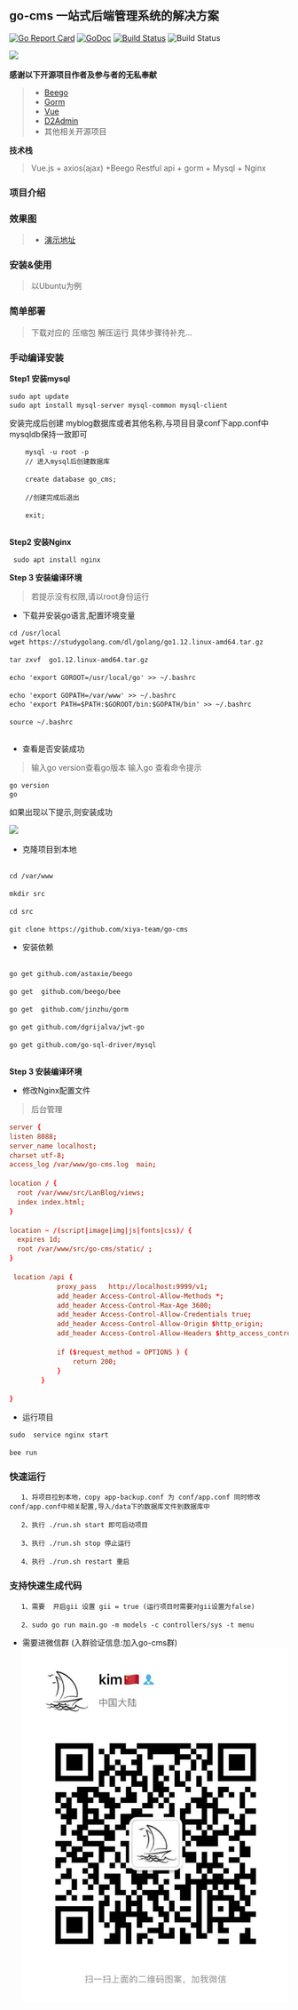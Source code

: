 ## go-cms 一站式后端管理系统的解决方案

[![Go Report Card](https://goreportcard.com/badge/github.com/sinksmell/LanBlog)](https://goreportcard.com/report/github.com/sinksmell/LanBlog)
[![GoDoc](https://godoc.org/github.com/sinksmell/LanBlog?status.svg)](https://godoc.org/github.com/sinksmell/LanBlog)
[![Build Status](https://travis-ci.com/sinksmell/LanBlog.svg?branch=master)](https://travis-ci.com/sinksmell/LanBlog)
![Build Status](https://img.shields.io/badge/language-go-green.svg)

<a href="https://github.com/d2-projects/d2-admin" target="_blank"><img src="https://raw.githubusercontent.com/FairyEver/d2-admin/master/doc/image/d2-admin@2x.png" width="200"></a>

**感谢以下开源项目作者及参与者的无私奉献**
> * [Beego](https://github.com/astaxie/beego/)
> * [Gorm](https://github.com/jinzhu/gorm)
> * [Vue](https://github.com/vuejs/vue)
> * [D2Admin](https://github.com/d2-projects/d2-admin)
> * 其他相关开源项目

**技术栈**
> Vue.js + axios(ajax) +Beego Restful api + gorm + Mysql + Nginx

### **项目介绍**

### 效果图
> * [演示地址]()


### 安装&使用
> 以Ubuntu为例

### 简单部署
> 下载对应的 压缩包 解压运行 具体步骤待补充...
> 

### 手动编译安装
**Step1 安装mysql**

```shell
sudo apt update
sudo apt install mysql-server mysql-common mysql-client
```
安装完成后创建 myblog数据库或者其他名称,与项目目录conf下app.conf中mysqldb保持一致即可

``` shell
	mysql -u root -p
	// 进入mysql后创建数据库
	
	create database go_cms;
	
	//创建完成后退出
	
	exit;
	
``` 

**Step2 安装Nginx**

``` shell
 sudo apt install nginx
```

**Step 3 安装编译环境**
> 若提示没有权限,请以root身份运行

* 下载并安装go语言,配置环境变量


``` shell
cd /usr/local
wget https://studygolang.com/dl/golang/go1.12.linux-amd64.tar.gz

tar zxvf  go1.12.linux-amd64.tar.gz

echo 'export GOROOT=/usr/local/go' >> ~/.bashrc 

echo 'export GOPATH=/var/www' >> ~/.bashrc 
echo 'export PATH=$PATH:$GOROOT/bin:$GOPATH/bin' >> ~/.bashrc 

source ~/.bashrc
	
``` 

* 查看是否安装成功
> 输入go version查看go版本 输入go 查看命令提示

	go version
	go 

如果出现以下提示,则安装成功

![](https://i.loli.net/2019/03/03/5c7b8034bbdc4.png)

* 克隆项目到本地 

``` shell

cd /var/www

mkdir src

cd src

git clone https://github.com/xiya-team/go-cms

```

* 安装依赖

``` 

go get github.com/astaxie/beego

go get  github.com/beego/bee

go get  github.com/jinzhu/gorm

go get github.com/dgrijalva/jwt-go

go get github.com/go-sql-driver/mysql


```

**Step 3 安装编译环境**

* 修改Nginx配置文件

> 后台管理 

``` conf
server {
listen 8088;
server_name localhost;
charset utf-8;
access_log /var/www/go-cms.log  main;

location / {
  root /var/www/src/LanBlog/views;
  index index.html;
}

location ~ /(script|image|img|js|fonts|css)/ {
  expires 1d;
  root /var/www/src/go-cms/static/ ;
}

 location /api {
            proxy_pass   http://localhost:9999/v1;
            add_header Access-Control-Allow-Methods *;
            add_header Access-Control-Max-Age 3600;
            add_header Access-Control-Allow-Credentials true;
            add_header Access-Control-Allow-Origin $http_origin;
            add_header Access-Control-Allow-Headers $http_access_control_request_headers;

            if ($request_method = OPTIONS ) {
                return 200;
            }
        }   

}
```

* 运行项目 

``` 
sudo  service nginx start

bee run 

```

### 快速运行

```
   1、将项目拉到本地，copy app-backup.conf 为 conf/app.conf 同时修改conf/app.conf中相关配置,导入/data下的数据库文件到数据库中

   2、执行 ./run.sh start 即可启动项目

   3、执行 ./run.sh stop 停止运行

   4、执行 ./run.sh restart 重启

```

### 支持快速生成代码

```
   1、需要  开启gii 设置 gii = true (运行项目时需要对gii设置为false)
       
   2、sudo go run main.go -m models -c controllers/sys -t menu
```

* 需要进微信群 (入群验证信息:加入go-cms群)
![](public/Wechat.jpeg)